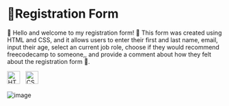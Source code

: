 #   📝Registration Form
🌟 Hello and welcome to my registration form! 🌟 This form was created using HTML and CSS, and it allows users to enter their first and last name, email, input their age, select an current job role, choose if they would recommend freecodecamp to someone,, and provide a comment about how they felt about the registration form 🚀.

<img align="left" alt="HTML" width="30px" style="padding-right:10px;" src="https://cdn.jsdelivr.net/gh/devicons/devicon/icons/html5/html5-plain.svg" />
<img align="left" alt="CSS" width="30px" style="padding-right:10px;" src="https://cdn.jsdelivr.net/gh/devicons/devicon/icons/css3/css3-plain.svg" />

<br> <!-- Add this line to create a line break -->
<br> <!-- Add this line to create a line break -->

![image](https://github.com/kenji188/Registration_form/assets/134233789/ab85a942-8060-4cec-ae4b-fbbcf413ddac)

